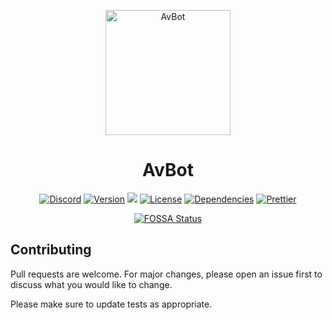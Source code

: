 <p align="center">
  <img src="https://i.postimg.cc/RFSGH8FQ/logo.png" alt="AvBot" width="200" height="200" />
</p>

<h1 align="center">AvBot</h1>

<p align="center">
  <a href="https://discord.gg/fjNqtz6"><img src="https://img.shields.io/discord/524087427875209227?color=%237289DA&label=Discord&style=for-the-badge&logo=discord" alt="Discord"></a>
  <a href="#"><img src="https://img.shields.io/github/package-json/v/drph4nt0m/avbot-v3/master?style=for-the-badge" alt="Version"></a>
  <a href="https://app.fossa.com/projects/git%2Bgithub.com%2Fdrph4nt0m%2Favbot-v3?ref=badge_shield" alt="FOSSA Status"><img src="https://app.fossa.com/api/projects/git%2Bgithub.com%2Fdrph4nt0m%2Favbot-v3.svg?type=shield"/></a>
  <a href="https://github.com/drph4nt0m/avbot-v3/blob/master/LICENSE"><img src="https://img.shields.io/github/license/drph4nt0m/avbot-v3?style=for-the-badge" alt="License"></a>
  <a href="#"><img src="https://img.shields.io/depfu/drph4nt0m/avbot-v3?style=for-the-badge" alt="Dependencies"></a>
  <a href="https://github.com/prettier/prettier"><img src="https://img.shields.io/badge/styled_with-prettier-ff69b4.svg?style=for-the-badge&logo=prettier" alt="Prettier"></a>
</p>

<p align="center">
  <a href="https://app.fossa.com/projects/git%2Bgithub.com%2Fdrph4nt0m%2Favbot-v3?ref=badge_large"><img src="https://app.fossa.com/api/projects/git%2Bgithub.com%2Fdrph4nt0m%2Favbot-v3.svg?type=large" alt="FOSSA Status"/></a>
</p>

## Contributing
Pull requests are welcome. For major changes, please open an issue first to discuss what you would like to change.

Please make sure to update tests as appropriate.